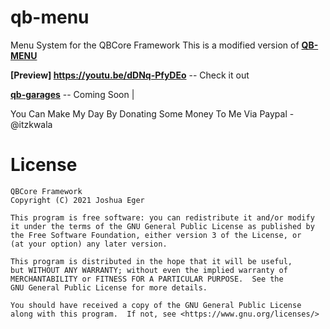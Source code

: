 # qb-menu
Menu System for the QBCore Framework
This is a modified version of **[QB-MENU](https://github.com/qbcore-framework/qb-menu)**

**[Preview] https://youtu.be/dDNq-PfyDEo** -- Check it out

**[qb-garages](https://github.com/KwalaGamer/qb-garages)** -- Coming Soon |




You Can Make My Day By Donating Some Money To Me Via
Paypal - @itzkwala

# License

    QBCore Framework
    Copyright (C) 2021 Joshua Eger

    This program is free software: you can redistribute it and/or modify
    it under the terms of the GNU General Public License as published by
    the Free Software Foundation, either version 3 of the License, or
    (at your option) any later version.

    This program is distributed in the hope that it will be useful,
    but WITHOUT ANY WARRANTY; without even the implied warranty of
    MERCHANTABILITY or FITNESS FOR A PARTICULAR PURPOSE.  See the
    GNU General Public License for more details.

    You should have received a copy of the GNU General Public License
    along with this program.  If not, see <https://www.gnu.org/licenses/>
